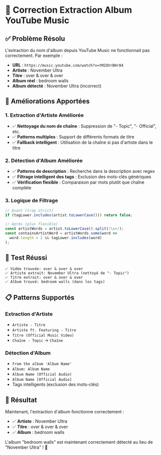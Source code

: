 # 🎵 Correction Extraction Album YouTube Music

## ✅ **Problème Résolu**

L'extraction du nom d'album depuis YouTube Music ne fonctionnait pas correctement. Par exemple :
- **URL** : `https://music.youtube.com/watch?v=tMZdVrBHr84`
- **Artiste** : November Ultra
- **Titre** : over & over & over
- **Album réel** : bedroom walls
- **Album détecté** : November Ultra (incorrect)

## 🔧 **Améliorations Apportées**

### 1. **Extraction d'Artiste Améliorée**
- ✅ **Nettoyage du nom de chaîne** : Suppression de "- Topic", "- Official", etc.
- ✅ **Patterns multiples** : Support de différents formats de titre
- ✅ **Fallback intelligent** : Utilisation de la chaîne si pas d'artiste dans le titre

### 2. **Détection d'Album Améliorée**
- ✅ **Patterns de description** : Recherche dans la description avec regex
- ✅ **Filtrage intelligent des tags** : Exclusion des mots-clés génériques
- ✅ **Vérification flexible** : Comparaison par mots plutôt que chaîne complète

### 3. **Logique de Filtrage**
```javascript
// Avant (trop strict)
if (tagLower.includes(artist.toLowerCase())) return false;

// Après (plus flexible)
const artistWords = artist.toLowerCase().split(/\s+/);
const containsArtistWord = artistWords.some(word => 
  word.length > 2 && tagLower.includes(word)
);
```

## 🧪 **Test Réussi**

```
✅ Vidéo trouvée: over & over & over
✅ Artiste extrait: November Ultra (nettoyé de "- Topic")
✅ Titre extrait: over & over & over
✅ Album trouvé: bedroom walls (dans les tags)
```

## 📋 **Patterns Supportés**

### **Extraction d'Artiste**
- `Artiste - Titre`
- `Artiste ft. Featuring - Titre`
- `Titre (Official Music Video)`
- `Chaîne - Topic` → `Chaîne`

### **Détection d'Album**
- `From the album 'Album Name'`
- `Album: Album Name`
- `Album Name (Official Audio)`
- `Album Name [Official Audio]`
- Tags intelligents (exclusion des mots-clés)

## 🎯 **Résultat**

Maintenant, l'extraction d'album fonctionne correctement :
- ✅ **Artiste** : November Ultra
- ✅ **Titre** : over & over & over  
- ✅ **Album** : bedroom walls

L'album "bedroom walls" est maintenant correctement détecté au lieu de "November Ultra" ! 🎵 